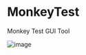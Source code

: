 # MonkeyTest
Monkey Test GUI Tool

![image](https://github.com/tomoyachen/MonkeyTest/blob/master/screenshot.png)